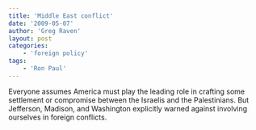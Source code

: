 ```yaml
---
title: 'Middle East conflict'
date: '2009-05-07'
author: 'Greg Raven'
layout: post
categories:
    - 'foreign policy'
tags:
    - 'Ron Paul'
---
```


Everyone assumes America must play the leading role in crafting some settlement or compromise between the Israelis and the Palestinians. But Jefferson, Madison, and Washington explicitly warned against involving ourselves in foreign conflicts.